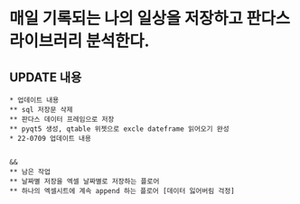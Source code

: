 # 매일 기록되는 나의 일상을 저장하고 판다스 라이브러리 분석한다. 

## UPDATE 내용 
    * 업데이트 내용 
    ** sql 저장문 삭제 
    ** 판다스 데이터 프레임으로 저장 
    ** pyqt5 생성, qtable 위젯으로 excle dateframe 읽어오기 완성
    * 22-0709 업데이트 내용 
    

    &&
    ** 남은 작업 
    ** 날짜별 저장을 엑셀 날짜별로 저장하는 플로어
    ** 하나의 엑셀시트에 계속 append 하는 플로어 [데이터 잃어버림 걱정]
    
